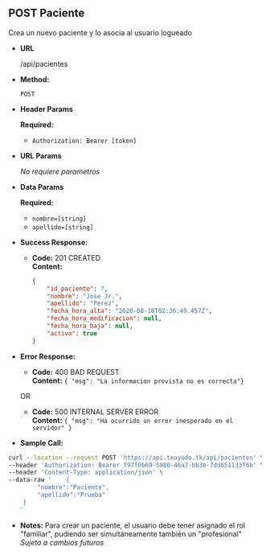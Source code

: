 **POST Paciente**
----
  Crea un nuevo paciente y lo asocia al usuario logueado

* **URL**

  /api/pacientes

* **Method:**

  `POST`
  
*  **Header Params**

    **Required:**
   * `Authorization: Bearer [token]`

*  **URL Params**

   _No requiere parametros_ 

* **Data Params**

    **Required:**
   * `nombre=[string]`
   * `apellido=[string]`

* **Success Response:**

  * **Code:** 201 CREATED <br />
    **Content:**
    ```json
    {
        "id_paciente": 7,
        "nombre": "Jose Jr.",
        "apellido": "Perez",
        "fecha_hora_alta": "2020-08-18T02:36:49.457Z",
        "fecha_hora_modificacion": null,
        "fecha_hora_baja": null,
        "activo": true
    }
    ```
 
* **Error Response:**

  * **Code:** 400 BAD REQUEST <br />
    **Content:** `{ "msg": "La informacion provista no es correcta"}`

  OR

  * **Code:** 500 INTERNAL SERVER ERROR <br />
    **Content:** `{ "msg": "Ha ocurrido un error inesperado en el servidor" }`

* **Sample Call:**

```bash
curl --location --request POST 'https://api.teayudo.tk/api/pacientes' \
--header 'Authorization: Bearer f97f0b69-5980-46a7-bb3b-7dd651133f6b' \
--header 'Content-Type: application/json' \
--data-raw '    {
        "nombre":"Paciente",
        "apellido":"Prueba"
    }
   '
```

* **Notes:**
Para crear un paciente, el usuario debe tener asignado el rol "familiar", pudiendo ser simultáneamente también un "profesional"
  _Sujeto a cambios futuros_